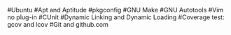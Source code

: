 #Ubuntu
#Apt and Aptitude
#pkgconfig
#GNU Make
#GNU Autotools
#Vim no plug-in
#CUnit
#Dynamic Linking and Dynamic Loading
#Coverage test: gcov and lcov
#Git and github.com
